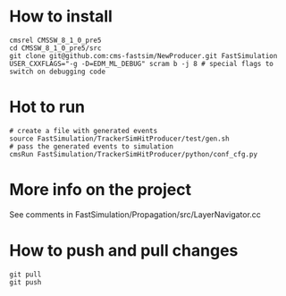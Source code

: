 # How to install

```
cmsrel CMSSW_8_1_0_pre5
cd CMSSW_8_1_0_pre5/src
git clone git@github.com:cms-fastsim/NewProducer.git FastSimulation
USER_CXXFLAGS="-g -D=EDM_ML_DEBUG" scram b -j 8 # special flags to switch on debugging code
```

# Hot to run

```
# create a file with generated events
source FastSimulation/TrackerSimHitProducer/test/gen.sh
# pass the generated events to simulation
cmsRun FastSimulation/TrackerSimHitProducer/python/conf_cfg.py
```

# More info on the project

See comments in FastSimulation/Propagation/src/LayerNavigator.cc

# How to push and pull changes

```
git pull 
git push
```
